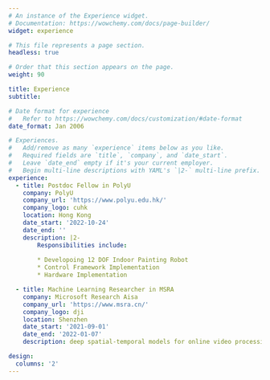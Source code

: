 ```yaml
---
# An instance of the Experience widget.
# Documentation: https://wowchemy.com/docs/page-builder/
widget: experience

# This file represents a page section.
headless: true

# Order that this section appears on the page.
weight: 90

title: Experience
subtitle:

# Date format for experience
#   Refer to https://wowchemy.com/docs/customization/#date-format
date_format: Jan 2006

# Experiences.
#   Add/remove as many `experience` items below as you like.
#   Required fields are `title`, `company`, and `date_start`.
#   Leave `date_end` empty if it's your current employer.
#   Begin multi-line descriptions with YAML's `|2-` multi-line prefix.
experience:
  - title: Postdoc Fellow in PolyU
    company: PolyU
    company_url: 'https://www.polyu.edu.hk/'
    company_logo: cuhk
    location: Hong Kong
    date_start: '2022-10-24'
    date_end: ''
    description: |2-
        Responsibilities include:
        
        * Developoing 12 DOF Indoor Painting Robot
        * Control Framework Implementation
        * Hardware Implementation

  - title: Machine Learning Researcher in MSRA
    company: Microsoft Research Aisa
    company_url: 'https://www.msra.cn/'
    company_logo: dji
    location: Shenzhen
    date_start: '2021-09-01'
    date_end: '2022-01-07'
    description: deep spatial-temporal models for online video processing.

design:
  columns: '2'
---
```

